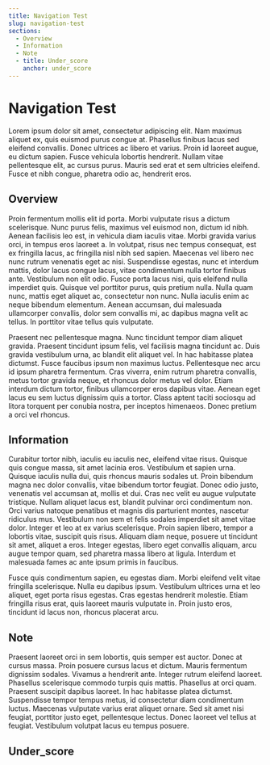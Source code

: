 ```yaml
---
title: Navigation Test
slug: navigation-test
sections:
  - Overview
  - Information
  - Note
  - title: Under_score
    anchor: under_score
---
```


# Navigation Test

Lorem ipsum dolor sit amet, consectetur adipiscing elit. Nam maximus aliquet
ex, quis euismod purus congue at. Phasellus finibus lacus sed eleifend
convallis. Donec ultrices ac libero et varius. Proin id laoreet augue, eu
dictum sapien. Fusce vehicula lobortis hendrerit. Nullam vitae pellentesque
elit, ac cursus purus. Mauris sed erat et sem ultricies eleifend. Fusce et nibh
congue, pharetra odio ac, hendrerit eros.

## Overview

Proin fermentum mollis elit id porta. Morbi vulputate risus a dictum
scelerisque. Nunc purus felis, maximus vel euismod non, dictum id nibh. Aenean
facilisis leo est, in vehicula diam iaculis vitae. Morbi gravida varius orci,
in tempus eros laoreet a. In volutpat, risus nec tempus consequat, est ex
fringilla lacus, ac fringilla nisl nibh sed sapien. Maecenas vel libero nec
nunc rutrum venenatis eget ac nisi. Suspendisse egestas, nunc et interdum
mattis, dolor lacus congue lacus, vitae condimentum nulla tortor finibus ante.
Vestibulum non elit odio. Fusce porta lacus nisi, quis eleifend nulla imperdiet
quis. Quisque vel porttitor purus, quis pretium nulla. Nulla quam nunc, mattis
eget aliquet ac, consectetur non nunc. Nulla iaculis enim ac neque bibendum
elementum. Aenean accumsan, dui malesuada ullamcorper convallis, dolor sem
convallis mi, ac dapibus magna velit ac tellus. In porttitor vitae tellus quis
vulputate.

Praesent nec pellentesque magna. Nunc tincidunt tempor diam aliquet gravida.
Praesent tincidunt ipsum felis, vel facilisis magna tincidunt ac. Duis gravida
vestibulum urna, ac blandit elit aliquet vel. In hac habitasse platea dictumst.
Fusce faucibus ipsum non maximus luctus. Pellentesque nec arcu id ipsum
pharetra fermentum. Cras viverra, enim rutrum pharetra convallis, metus tortor
gravida neque, et rhoncus dolor metus vel dolor. Etiam interdum dictum tortor,
finibus ullamcorper eros dapibus vitae. Aenean eget lacus eu sem luctus
dignissim quis a tortor. Class aptent taciti sociosqu ad litora torquent per
conubia nostra, per inceptos himenaeos. Donec pretium a orci vel rhoncus.

## Information

Curabitur tortor nibh, iaculis eu iaculis nec, eleifend vitae risus. Quisque
quis congue massa, sit amet lacinia eros. Vestibulum et sapien urna. Quisque
iaculis nulla dui, quis rhoncus mauris sodales ut. Proin bibendum magna nec
dolor convallis, vitae bibendum tortor feugiat. Donec odio justo, venenatis vel
accumsan at, mollis et dui. Cras nec velit eu augue vulputate tristique. Nullam
aliquet lacus est, blandit pulvinar orci condimentum non. Orci varius natoque
penatibus et magnis dis parturient montes, nascetur ridiculus mus. Vestibulum
non sem et felis sodales imperdiet sit amet vitae dolor. Integer et leo at ex
varius scelerisque. Proin sapien libero, tempor a lobortis vitae, suscipit quis
risus. Aliquam diam neque, posuere ut tincidunt sit amet, aliquet a eros.
Integer egestas, libero eget convallis aliquam, arcu augue tempor quam, sed
pharetra massa libero at ligula. Interdum et malesuada fames ac ante ipsum
primis in faucibus.

Fusce quis condimentum sapien, eu egestas diam. Morbi eleifend velit vitae
fringilla scelerisque. Nulla eu dapibus ipsum. Vestibulum ultrices urna et leo
aliquet, eget porta risus egestas. Cras egestas hendrerit molestie. Etiam
fringilla risus erat, quis laoreet mauris vulputate in. Proin justo eros,
tincidunt id lacus non, rhoncus placerat arcu.

## Note

Praesent laoreet orci in sem lobortis, quis semper est auctor. Donec at cursus
massa. Proin posuere cursus lacus et dictum. Mauris fermentum dignissim
sodales. Vivamus a hendrerit ante. Integer rutrum eleifend laoreet. Phasellus
scelerisque commodo turpis quis mattis. Phasellus at orci quam. Praesent
suscipit dapibus laoreet. In hac habitasse platea dictumst. Suspendisse tempor
tempus metus, id consectetur diam condimentum luctus. Maecenas vulputate varius
erat aliquet ornare. Sed sit amet nisi feugiat, porttitor justo eget,
pellentesque lectus. Donec laoreet vel tellus at feugiat. Vestibulum volutpat
lacus eu tempus posuere.

## Under_score

